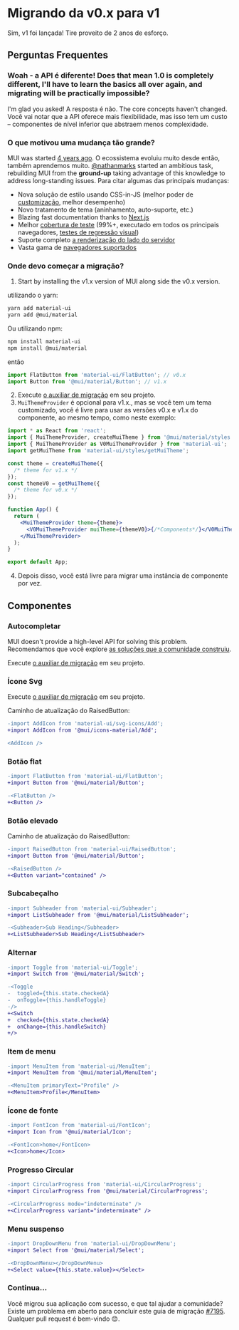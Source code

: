 # Migrando da v0.x para v1

<p class="description">Sim, v1 foi lançada! Tire proveito de 2 anos de esforço.</p>

## Perguntas Frequentes

### Woah - a API é diferente! Does that mean 1.0 is completely different, I'll have to learn the basics all over again, and migrating will be practically impossible?

I'm glad you asked! A resposta é não. The core concepts haven't changed. Você vai notar que a API oferece mais flexibilidade, mas isso tem um custo – componentes de nível inferior que abstraem menos complexidade.

### O que motivou uma mudança tão grande?

MUI was started [4 years ago](https://github.com/mui-org/material-ui/commit/28b768913b75752ecf9b6bb32766e27c241dbc46). O ecossistema evoluiu muito desde então, também aprendemos muito. [@nathanmarks](https://github.com/nathanmarks/) started an ambitious task, rebuilding MUI from the **ground-up** taking advantage of this knowledge to address long-standing issues. Para citar algumas das principais mudanças:

- Nova solução de estilo usando CSS-in-JS (melhor poder de [customização](/customization/how-to-customize/), melhor desempenho)
- Novo tratamento de tema (aninhamento, auto-suporte, etc.)
- Blazing fast documentation thanks to [Next.js](https://github.com/vercel/next.js)
- Melhor [cobertura de teste](/guides/testing/) (99%+, executado em todos os principais navegadores, [testes de regressão visual](https://www.argos-ci.com/mui-org/material-ui))
- Suporte completo [a renderização do lado do servidor](/guides/server-rendering/)
- Vasta gama de [navegadores suportados](/getting-started/supported-platforms/)

### Onde devo começar a migração?

1. Start by installing the v1.x version of MUI along side the v0.x version.

utilizando o yarn:

```sh
yarn add material-ui
yarn add @mui/material
```

Ou utilizando npm:

```sh
npm install material-ui
npm install @mui/material
```

então

```js
import FlatButton from 'material-ui/FlatButton'; // v0.x
import Button from '@mui/material/Button'; // v1.x
```

2. Execute [o auxiliar de migração](https://github.com/mui-org/material-ui/tree/master/packages/mui-codemod) em seu projeto.
3. `MuiThemeProvider` é opcional para v1.x., mas se você tem um tema customizado, você é livre para usar as versões v0.x e v1.x do componente, ao mesmo tempo, como neste exemplo:

```jsx
import * as React from 'react';
import { MuiThemeProvider, createMuiTheme } from '@mui/material/styles'; // v1.x
import { MuiThemeProvider as V0MuiThemeProvider } from 'material-ui';
import getMuiTheme from 'material-ui/styles/getMuiTheme';

const theme = createMuiTheme({
  /* theme for v1.x */
});
const themeV0 = getMuiTheme({
  /* theme for v0.x */
});

function App() {
  return (
    <MuiThemeProvider theme={theme}>
      <V0MuiThemeProvider muiTheme={themeV0}>{/*Components*/}</V0MuiThemeProvider>
    </MuiThemeProvider>
  );
}

export default App;
```

4. Depois disso, você está livre para migrar uma instância de componente por vez.

## Componentes

### Autocompletar

MUI doesn't provide a high-level API for solving this problem. Recomendamos que você explore [as soluções que a comunidade construiu](/components/autocomplete/).

Execute [o auxiliar de migração](https://github.com/mui-org/material-ui/tree/master/packages/material-ui-codemod) em seu projeto.

### Ícone Svg

Execute [o auxiliar de migração](https://github.com/mui-org/material-ui/tree/master/packages/mui-codemod) em seu projeto.

Caminho de atualização do RaisedButton:

```diff
-import AddIcon from 'material-ui/svg-icons/Add';
+import AddIcon from '@mui/icons-material/Add';

<AddIcon />
```

### Botão flat

```diff
-import FlatButton from 'material-ui/FlatButton';
+import Button from '@mui/material/Button';

-<FlatButton />
+<Button />
```

### Botão elevado

Caminho de atualização do RaisedButton:

```diff
-import RaisedButton from 'material-ui/RaisedButton';
+import Button from '@mui/material/Button';

-<RaisedButton />
+<Button variant="contained" />
```

### Subcabeçalho

```diff
-import Subheader from 'material-ui/Subheader';
+import ListSubheader from '@mui/material/ListSubheader';

-<Subheader>Sub Heading</Subheader>
+<ListSubheader>Sub Heading</ListSubheader>
```

### Alternar

```diff
-import Toggle from 'material-ui/Toggle';
+import Switch from '@mui/material/Switch';

-<Toggle
-  toggled={this.state.checkedA}
-  onToggle={this.handleToggle}
-/>
+<Switch
+  checked={this.state.checkedA}
+  onChange={this.handleSwitch}
+/>
```

### Item de menu

```diff
-import MenuItem from 'material-ui/MenuItem';
+import MenuItem from '@mui/material/MenuItem';

-<MenuItem primaryText="Profile" />
+<MenuItem>Profile</MenuItem>
```

### Ícone de fonte

```diff
-import FontIcon from 'material-ui/FontIcon';
+import Icon from '@mui/material/Icon';

-<FontIcon>home</FontIcon>
+<Icon>home</Icon>
```

### Progresso Circular

```diff
-import CircularProgress from 'material-ui/CircularProgress';
+import CircularProgress from '@mui/material/CircularProgress';

-<CircularProgress mode="indeterminate" />
+<CircularProgress variant="indeterminate" />
```

### Menu suspenso

```diff
-import DropDownMenu from 'material-ui/DropDownMenu';
+import Select from '@mui/material/Select';

-<DropDownMenu></DropDownMenu>
+<Select value={this.state.value}></Select>
```

### Continua…

Você migrou sua aplicação com sucesso, e que tal ajudar a comunidade? Existe um problema em aberto para concluir este guia de migração [#7195](https://github.com/mui-org/material-ui/issues/7195). Qualquer pull request é bem-vindo 😊.
